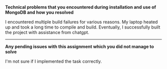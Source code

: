 **Technical problems that you encountered during installation and use of MongoDB and how you resolved**

I encountered multiple build failures for various reasons. My laptop heated up and took a long time to compile and build. Eventually, I successfully built the project with assistance from chatgpt.

---
**Any pending issues with this assignment which you did not manage to solve**

I'm not sure if I implemented the task correctly.